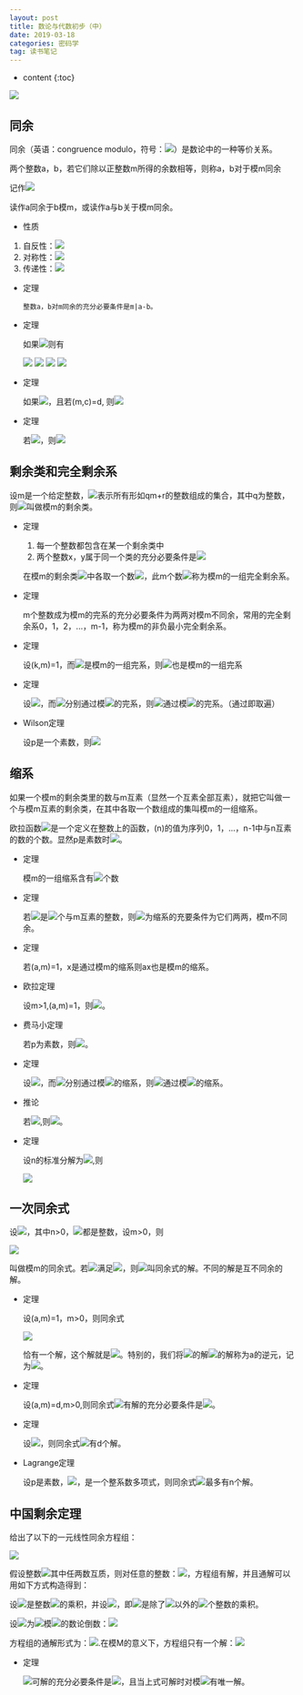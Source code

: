 ```yaml
---
layout: post
title: 数论与代数初步（中）
date: 2019-03-18
categories: 密码学
tag: 读书笔记
---
```


* content
{:toc}

<img src="https://latex.codecogs.com/png.latex? ">

## 同余

同余（英语：congruence modulo，符号：<img src="https://latex.codecogs.com/png.latex? \equiv ">）是数论中的一种等价关系。

两个整数a，b，若它们除以正整数m所得的余数相等，则称a，b对于模m同余

记作<img src="https://latex.codecogs.com/png.latex? a\equiv b(mod\ m)">

读作a同余于b模m，或读作a与b关于模m同余。

- 性质

1. 自反性：<img src="https://latex.codecogs.com/png.latex? a \equiv a(mod\ m) ">
2. 对称性：<img src="https://latex.codecogs.com/png.latex? a \equiv b(mod\ m),\ b \equiv a(mod\ m) ">
3. 传递性：<img src="https://latex.codecogs.com/png.latex? a \equiv b(mod\ m),\ b \equiv c(mod\ m),\ a \equiv c(mod\ m) ">

- 定理

      整数a，b对m同余的充分必要条件是m|a-b。

- 定理

    如果<img src="https://latex.codecogs.com/png.latex? a \equiv b(mod\ m),\ c \equiv d(mod\ m) ">则有

    <img src="https://latex.codecogs.com/png.latex? ax+cx \equiv by+dy(mod\ m) ">

    <img src="https://latex.codecogs.com/png.latex? ac \equiv bd(mod\ m) ">

    <img src="https://latex.codecogs.com/png.latex? a^n \equiv b^n(mod\ m) ">

    <img src="https://latex.codecogs.com/png.latex? f(a) \equiv f(b)(mod\ m) ">

- 定理

    如果<img src="https://latex.codecogs.com/png.latex? ac \equiv bc(mod\ m) ">，且若(m,c)=d, 则<img src="https://latex.codecogs.com/png.latex? a \equiv b(mod\ \frac md) ">

- 定理

    若<img src="https://latex.codecogs.com/png.latex? a \equiv b(mod\ m_i) ">，则<img src="https://latex.codecogs.com/png.latex? a \equiv b(mod\ [m_1,m_2,...,m_n]) ">

## 剩余类和完全剩余系

设m是一个给定整数，<img src="https://latex.codecogs.com/png.latex? C_r(r=0,1,...,m-1) ">表示所有形如qm+r的整数组成的集合，其中q为整数，则<img src="https://latex.codecogs.com/png.latex? C_0,C_1,...,C_{m-1} ">叫做模m的剩余类。

- 定理

    1. 每一个整数都包含在某一个剩余类中
    2. 两个整数x，y属于同一个类的充分必要条件是<img src="https://latex.codecogs.com/png.latex? x\equiv y(mod\ m)">


  在模m的剩余类<img src="https://latex.codecogs.com/png.latex? C_r(r=0,1,...,m-1) ">中各取一个数<img src="https://latex.codecogs.com/png.latex?a_j\in C_j(j=0,1,...,m-1) ">，此m个数<img src="https://latex.codecogs.com/png.latex?a_r(r=0,1,...,m-1) ">称为模m的一组完全剩余系。

- 定理
    
    m个整数成为模m的完系的充分必要条件为两两对模m不同余，常用的完全剩余系0，1，2，...，m-1，称为模m的非负最小完全剩余系。

- 定理

  设(k,m)=1，而<img src="https://latex.codecogs.com/png.latex?a_0,a_1,a_{m-1}">是模m的一组完系，则<img src="https://latex.codecogs.com/png.latex?ka_0,ka_1,...,ka_{m-1}">也是模m的一组完系

- 定理

  设<img src="https://latex.codecogs.com/png.latex?m_1>0,m_2>0,(m_1,m_2)=1">，而<img src="https://latex.codecogs.com/png.latex?x_1,x_2">分别通过模<img src="https://latex.codecogs.com/png.latex?m_1,m_2">的完系，则<img src="https://latex.codecogs.com/png.latex?m_2x_1+m_1x_2">通过模<img src="https://latex.codecogs.com/png.latex?m_1m_2">的完系。（通过即取遍）

- Wilson定理

  设p是一个素数，则<img src="https://latex.codecogs.com/png.latex?(p-1)!+1\equiv 0(mod\ p)">

## 缩系

如果一个模m的剩余类里的数与m互素（显然一个互素全部互素），就把它叫做一个与模m互素的剩余类，在其中各取一个数组成的集叫模m的一组缩系。

欧拉函数<img src="https://latex.codecogs.com/png.latex?\varphi (n)">是一个定义在整数上的函数，(n)的值为序列0，1，...，n-1中与n互素的数的个数。显然p是素数时<img src="https://latex.codecogs.com/png.latex? \varphi (p)=p-1 ">。

- 定理

  模m的一组缩系含有<img src="https://latex.codecogs.com/png.latex? \varphi (m) ">个数

- 定理

  若<img src="https://latex.codecogs.com/png.latex? a_1, a_2, ...,a_{\varphi (m)} ">是<img src="https://latex.codecogs.com/png.latex? \varphi (m) ">个与m互素的整数，则<img src="https://latex.codecogs.com/png.latex? a_1, a_2, ...,a_{\varphi (m)} ">为缩系的充要条件为它们两两，模m不同余。

- 定理

  若(a,m)=1，x是通过模m的缩系则ax也是模m的缩系。

- 欧拉定理

  设m>1,(a,m)=1，则<img src="https://latex.codecogs.com/png.latex? a^{\varphi (m)}\equiv 1(mod\,m) ">。

- 费马小定理

  若p为素数，则<img src="https://latex.codecogs.com/png.latex? a^P\equiv a(mod\,p) ">。

- 定理

  设<img src="https://latex.codecogs.com/png.latex?m_1>0,m_2>0,(m_1,m_2)=1">，而<img src="https://latex.codecogs.com/png.latex?x_1,x_2">分别通过模<img src="https://latex.codecogs.com/png.latex?m_1,m_2">的缩系，则<img src="https://latex.codecogs.com/png.latex?m_1x_2+m_2x_1">通过模<img src="https://latex.codecogs.com/png.latex?m_1m_2">的缩系。

- 推论

  若<img src="https://latex.codecogs.com/png.latex? (m_1,m_2)=1 ">,则<img src="https://latex.codecogs.com/png.latex? \varphi (m_1m_2)=\varphi (m_1)\varphi (m_2) ">。

- 定理

  设n的标准分解为<img src="https://latex.codecogs.com/png.latex? n=p_1^{\alpha_1}p_2^{\alpha_2}...p_k^{\alpha_k} ">,则

  <img src="https://latex.codecogs.com/png.latex? \varphi (n)=n(1-\frac{1}{p_1})(1-\frac{1}{p_2})...(1-\frac{1}{p_k}) ">

## 一次同余式

设<img src="https://latex.codecogs.com/png.latex? f(x)=a_nx^n+a_{n-1}x^{n-1}+...+a_1x+a_0 ">，其中n>0，<img src="https://latex.codecogs.com/png.latex? a_i ">都是整数，设m>0，则

<img src="https://latex.codecogs.com/png.latex? f(x)=0(mod\,m) ">

叫做模m的同余式。若<img src="https://latex.codecogs.com/png.latex? x_0">满足<img src="https://latex.codecogs.com/png.latex? f(x_0)=0(mod\,m) ">，则<img src="https://latex.codecogs.com/png.latex? x\equiv x_0(mod\,m) ">叫同余式的解。不同的解是互不同余的解。

- 定理

  设(a,m)=1，m>0，则同余式

  <img src="https://latex.codecogs.com/png.latex? ax\equiv b(mod\,m) ">

  恰有一个解，这个解就是<img src="https://latex.codecogs.com/png.latex? x\equiv ba^{\varphi(m)-1}(mod\,m) ">。特别的，我们将<img src="https://latex.codecogs.com/png.latex? ax\equiv1(mod\,m) ">的解<img src="https://latex.codecogs.com/png.latex? a^{\varphi(m)-1} ">的解称为a的逆元，记为<img src="https://latex.codecogs.com/png.latex? a^{-1} ">。

- 定理

  设(a,m)=d,m>0,则同余式<img src="https://latex.codecogs.com/png.latex? ax\equiv b(mod\,m) ">有解的充分必要条件是<img src="https://latex.codecogs.com/png.latex? d\mid b ">。

- 定理

  设<img src="https://latex.codecogs.com/png.latex? (a,m)=d,m>0,d\mid b ">，则同余式<img src="https://latex.codecogs.com/png.latex? ax\equiv b(mod\,m) ">有d个解。

- Lagrange定理

  设p是素数，<img src="https://latex.codecogs.com/png.latex? f(x)=a_nx^n+...+a_1x+a_0，n>0，a_n!\equiv 0(mod\,p) ">，是一个整系数多项式，则同余式<img src="https://latex.codecogs.com/png.latex? f(x)=0(mod\,p) ">最多有n个解。

## 中国剩余定理

给出了以下的一元线性同余方程组：

<img src="https://latex.codecogs.com/png.latex? \quad \left\{ \begin{matrix} x \equiv a_1 \pmod {m_1} \\ x \equiv a_2 \pmod {m_2} \\ \vdots \qquad\qquad\qquad \\ x \equiv a_n \pmod {m_n} \end{matrix} \right ">

假设整数<img src="https://latex.codecogs.com/png.latex? {{math|''m''<sub>1</sub>, ''m''<sub>2</sub>, ... , ''m''<sub>n</sub>}} ">其中任两数互质，则对任意的整数：<img src="https://latex.codecogs.com/png.latex? {{math|''a''<sub>1</sub>, ''a''<sub>2</sub>, ... , ''a''<sub>n</sub>}} ">，方程组有解，并且通解可以用如下方式构造得到：

设<img src="https://latex.codecogs.com/png.latex? M = m_1 \times m_2 \times \cdots \times m_n = \prod_{i=1}^n m_i ">是整数<img src="https://latex.codecogs.com/png.latex? {{math|''m''<sub>1</sub>, ''m''<sub>2</sub>, ... , ''m''<sub>n</sub>}} ">的乘积，并设<img src="https://latex.codecogs.com/png.latex? M_i = M/m_i, \; \; \forall i \in \{1, 2, \cdots , n\} ">，即<img src="https://latex.codecogs.com/png.latex? M_i">是除了<img src="https://latex.codecogs.com/png.latex? {{math|''m''<sub>i</sub>}} ">以外的<img src="https://latex.codecogs.com/png.latex? {{math|''n'' − 1}} ">个整数的乘积。

设<img src="https://latex.codecogs.com/png.latex? t_i = M_i^{-1}">为<img src="https://latex.codecogs.com/png.latex? M_i">模<img src="https://latex.codecogs.com/png.latex? m_i">的数论倒数：<img src="https://latex.codecogs.com/png.latex? t_i M_i \equiv 1 \pmod {m_i},  \; \; \forall i \in \{1, 2, \cdots , n\} ">

方程组的通解形式为：<img src="https://latex.codecogs.com/png.latex? x = a_1 t_1 M_1 + a_2 t_2 M_2 + \cdots + a_n t_n M_n + k M= k M + \sum_{i=1}^n a_i t_i M_i, \quad k \in \mathbb{Z} ">.在模M的意义下，方程组只有一个解：<img src="https://latex.codecogs.com/png.latex? x = \sum_{i=1}^n a_i t_i M_i ">

- 定理

  <img src="https://latex.codecogs.com/png.latex? x\equiv b_1(mod\,m_1),\,x\equivb_2(mod\,m_2) ">可解的充分必要条件是<img src="https://latex.codecogs.com/png.latex? (m_1,m_2)\mid b_1-b_2 ">，且当上式可解时对模<img src="https://latex.codecogs.com/png.latex? [m_1,m_2] ">有唯一解。
